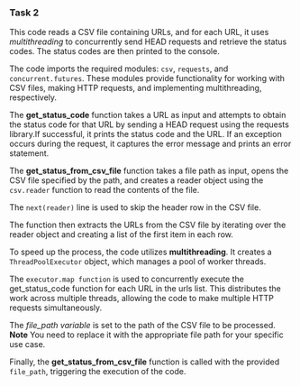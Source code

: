 ### Task 2
This code reads a CSV file containing URLs, and for each URL, it uses *multithreading* to concurrently send HEAD requests and retrieve the status codes.
The status codes are then printed to the console.

The code imports the required modules: `csv`, `requests`, and `concurrent.futures`. These modules provide functionality for working with CSV files, making HTTP requests, and implementing multithreading, respectively.

The **get_status_code** function takes a URL as input and attempts to obtain the status code for that URL by sending a HEAD request using the requests library.If successful, it prints the status code and the URL. If an exception occurs during the request, it captures the error message and prints an error statement.

The **get_status_from_csv_file** function takes a file path as input, opens the CSV file specified by the path, and creates a reader object using the `csv.reader` function to read the contents of the file.

The `next(reader)` line is used to skip the header row in the CSV file.

The function then extracts the URLs from the CSV file by iterating over the reader object and creating a list of the first item in each row.

To speed up the process, the code utilizes **multithreading**. It creates a `ThreadPoolExecutor` object, which manages a pool of worker threads.

The `executor.map function` is used to concurrently execute the get_status_code function for each URL in the urls list. This distributes the work across multiple threads, allowing the code to make multiple HTTP requests simultaneously.

The *file_path variable* is set to the path of the CSV file to be processed.
**Note**
You need to replace it with the appropriate file path for your specific use case.

Finally, the **get_status_from_csv_file** function is called with the provided `file_path`, triggering the execution of the code.
